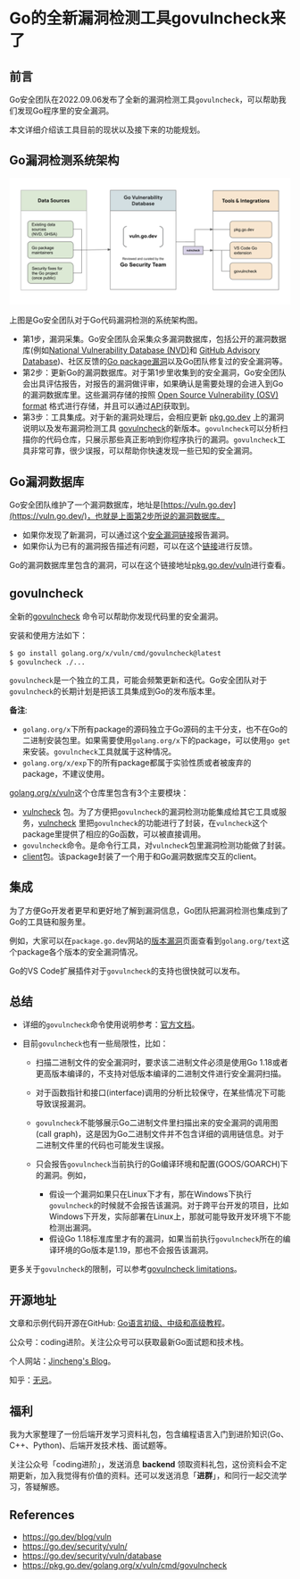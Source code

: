 # Go的全新漏洞检测工具govulncheck来了

## 前言

Go安全团队在2022.09.06发布了全新的漏洞检测工具`govulncheck`，可以帮助我们发现Go程序里的安全漏洞。

本文详细介绍该工具目前的现状以及接下来的功能规划。

## Go漏洞检测系统架构

![Architecture diagram of Go's vulnerability management system](./architecture.png)

上图是Go安全团队对于Go代码漏洞检测的系统架构图。

* 第1步，漏洞采集。Go安全团队会采集众多漏洞数据库，包括公开的漏洞数据库(例如[National Vulnerability Database (NVD)](https://nvd.nist.gov/)和 [GitHub Advisory Database](https://github.com/advisories))、社区反馈的[Go package漏洞]((https://go.dev/s/vulndb-report-new))以及Go团队修复过的安全漏洞等。
* 第2步：更新Go的漏洞数据库。对于第1步里收集到的安全漏洞，Go安全团队会出具评估报告，对报告的漏洞做评审，如果确认是需要处理的会进入到Go的漏洞数据库里。这些漏洞存储的按照 [Open Source Vulnerability (OSV) format](https://ossf.github.io/osv-schema/) 格式进行存储，并且可以通过[API](https://go.dev/security/vuln/database#api)获取到。
* 第3步：工具集成。对于新的漏洞处理后，会相应更新 [pkg.go.dev](https://pkg.go.dev/) 上的漏洞说明以及发布漏洞检测工具 [govulncheck](https://pkg.go.dev/golang.org/x/vuln/cmd/govulncheck)的新版本。`govulncheck`可以分析扫描你的代码仓库，只展示那些真正影响到你程序执行的漏洞。`govulncheck`工具非常可靠，很少误报，可以帮助你快速发现一些已知的安全漏洞。

## Go漏洞数据库

Go安全团队维护了一个漏洞数据库，地址是[https://vuln.go.dev](https://vuln.go.dev/)，也就是上面第2步所说的漏洞数据库。

* 如果你发现了新漏洞，可以通过这个[安全漏洞链接]((https://go.dev/s/vulndb-report-new))报告漏洞。
* 如果你认为已有的漏洞报告描述有问题，可以在这个[链接](https://go.dev/s/vulndb-report-feedback)进行反馈。

Go的漏洞数据库里包含的漏洞，可以在这个链接地址[pkg.go.dev/vuln](https://pkg.go.dev/vuln)进行查看。

## govulncheck

全新的[govulncheck](https://pkg.go.dev/golang.org/x/vuln/cmd/govulncheck) 命令可以帮助你发现代码里的安全漏洞。

安装和使用方法如下：

```
$ go install golang.org/x/vuln/cmd/govulncheck@latest
$ govulncheck ./...
```

`govulncheck`是一个独立的工具，可能会频繁更新和迭代。Go安全团队对于`govulncheck`的长期计划是把该工具集成到Go的发布版本里。

**备注**:

* `golang.org/x`下所有package的源码独立于Go源码的主干分支，也不在Go的二进制安装包里。如果需要使用`golang.org/x`下的package，可以使用`go get`来安装。`govulncheck`工具就属于这种情况。
* `golang.org/x/exp`下的所有package都属于实验性质或者被废弃的package，不建议使用。

[golang.org/x/vuln](https://pkg.go.dev/golang.org/x/vuln)这个仓库里包含有3个主要模块：

* [vulncheck](https://pkg.go.dev/golang.org/x/vuln/vulncheck) 包。为了方便把`govulncheck`的漏洞检测功能集成给其它工具或服务，[vulncheck](https://pkg.go.dev/golang.org/x/vuln/vulncheck) 里把`govulncheck`的功能进行了封装，在`vulncheck`这个package里提供了相应的Go函数，可以被直接调用。
* `govulncheck`命令。是命令行工具，对`vulncheck`包里漏洞检测功能做了封装。
* [client](golang.org/x/vuln/client)包。该package封装了一个用于和Go漏洞数据库交互的client。

## 集成

为了方便Go开发者更早和更好地了解到漏洞信息，Go团队把漏洞检测也集成到了Go的工具链和服务里。

例如，大家可以在`package.go.dev`网站的[版本漏洞](https://pkg.go.dev/golang.org/x/text?tab=versions)页面查看到`golang.org/text`这个package各个版本的安全漏洞情况。

Go的VS Code扩展插件对于`govulncheck`的支持也很快就可以发布。

## 总结

* 详细的`govulncheck`命令使用说明参考：[官方文档](https://pkg.go.dev/golang.org/x/vuln/cmd/govulncheck)。

* 目前`govulncheck`也有一些局限性，比如：

  * 扫描二进制文件的安全漏洞时，要求该二进制文件必须是使用Go 1.18或者更高版本编译的，不支持对低版本编译的二进制文件进行安全漏洞扫描。

  - 对于函数指针和接口(interface)调用的分析比较保守，在某些情况下可能导致误报漏洞。

  - `govulncheck`不能够展示Go二进制文件里扫描出来的安全漏洞的调用图(call graph)，这是因为Go二进制文件并不包含详细的调用链信息。对于二进制文件里的代码也可能发生误报。

  - 只会报告`govulncheck`当前执行的Go编译环境和配置(GOOS/GOARCH)下的漏洞。例如，
    - 假设一个漏洞如果只在Linux下才有，那在Windows下执行`govulncheck`的时候就不会报告该漏洞。对于跨平台开发的项目，比如Windows下开发，实际部署在Linux上，那就可能导致开发环境下不能检测出漏洞。
    - 假设Go 1.18标准库里才有的漏洞，如果当前执行`govulncheck`所在的编译环境的Go版本是1.19，那也不会报告该漏洞。

更多关于`govulncheck`的限制，可以参考[govulncheck limitations](https://pkg.go.dev/golang.org/x/vuln/cmd/govulncheck#hdr-Limitations)。

## 开源地址

文章和示例代码开源在GitHub: [Go语言初级、中级和高级教程](https://github.com/jincheng9/go-tutorial)。

公众号：coding进阶。关注公众号可以获取最新Go面试题和技术栈。

个人网站：[Jincheng's Blog](https://jincheng9.github.io/)。

知乎：[无忌](https://www.zhihu.com/people/thucuhkwuji)。

## 福利

我为大家整理了一份后端开发学习资料礼包，包含编程语言入门到进阶知识(Go、C++、Python)、后端开发技术栈、面试题等。

关注公众号「coding进阶」，发送消息 **backend** 领取资料礼包，这份资料会不定期更新，加入我觉得有价值的资料。还可以发送消息「**进群**」，和同行一起交流学习，答疑解惑。

## References

* https://go.dev/blog/vuln
* https://go.dev/security/vuln/
* https://go.dev/security/vuln/database
* https://pkg.go.dev/golang.org/x/vuln/cmd/govulncheck